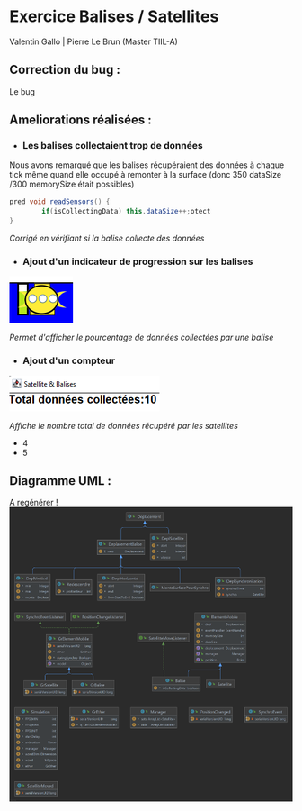 # Exercice Balises / Satellites
Valentin Gallo | Pierre Le Brun (Master TIIL-A)

## Correction du bug :

Le bug  

## Ameliorations réalisées :

- ### Les balises collectaient trop de données

Nous avons remarqué que les balises récupéraient des données à chaque
tick même quand elle occupé à remonter à la surface (donc 350 dataSize /300 memorySize était possibles)
```java
pred void readSensors() {
        if(isCollectingData) this.dataSize++;otect
}
```
_Corrigé en vérifiant si la balise collecte des données_

- ### Ajout d'un indicateur de progression sur les balises

![balise](images/balise.png)

_Permet d'afficher le pourcentage de données collectées par une balise_

- ### Ajout d'un compteur

![compteur](images/compteur.png)

_Affiche le nombre total de données récupéré par les satellites_
- 4
- 5

## Diagramme UML :
A regénérer !
![UML](images/UML.png)